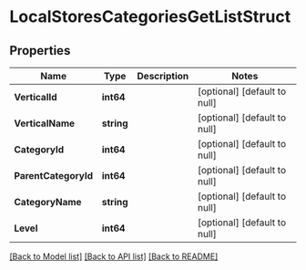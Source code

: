 # LocalStoresCategoriesGetListStruct

## Properties
Name | Type | Description | Notes
------------ | ------------- | ------------- | -------------
**VerticalId** | **int64** |  | [optional] [default to null]
**VerticalName** | **string** |  | [optional] [default to null]
**CategoryId** | **int64** |  | [optional] [default to null]
**ParentCategoryId** | **int64** |  | [optional] [default to null]
**CategoryName** | **string** |  | [optional] [default to null]
**Level** | **int64** |  | [optional] [default to null]

[[Back to Model list]](../README.md#documentation-for-models) [[Back to API list]](../README.md#documentation-for-api-endpoints) [[Back to README]](../README.md)


